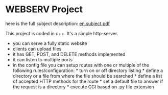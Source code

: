 # WEBSERV Project

here is the full subject description: [en.subject.pdf](https://github.com/yannCardona/webserv/blob/d86a6c6284fc223ff8c0fed014e0cb8c7fec7fc4/en.subject.pdf)

This project is coded in c++. It's a simple http-server.

* you can serve a fully static website
* clients can upload files
* it has GET, POST, and DELETE methods implemented
* it can listen to multiple ports
* in the config file you can setup routes with one or multiple of the following rules/configuration:
         * turn on or off directory listing
        * define a directory or a file from where the file should be searched
        * define a list of accepted HTTP methods for the route
        * set a default file to answer if the request is a directory
        * execute CGI based on .py file extension
  

